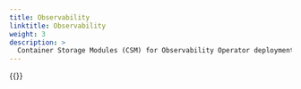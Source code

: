 ```yaml
---
title: Observability
linktitle: Observability
weight: 3
description: >
  Container Storage Modules (CSM) for Observability Operator deployment
--- 
```


{{<include file="content/v2/getting-started/installation/operator/openshift_modules/observability.md" Var="powerflex" labels="vxflexos" hideClasses="1,3">}}
